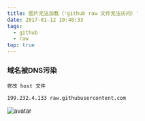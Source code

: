 ```yaml
---
title: 图片无法加载（'github raw 文件无法访问）'
date: 2017-01-12 10:40:33
tags: 
  - github
  - raw
top: true
---
```


### 域名被DNS污染
    修改 host 文件
```shell script
199.232.4.133 raw.githubusercontent.com
```

![avatar](https://gitee.com/lucuicheng/pic/raw/master/blog/批注%202020-08-24%20104030.png
)
